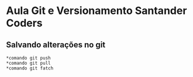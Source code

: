 # Aula Git e Versionamento Santander Coders

## Salvando alterações no git
    *comando git push
    *comando git pull
    *comando git fatch
